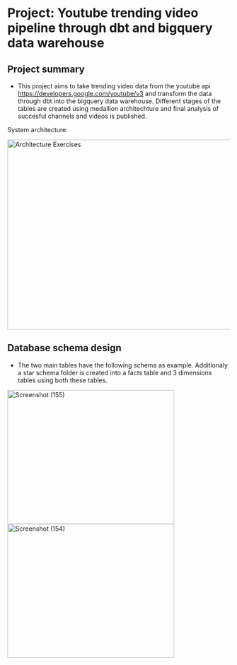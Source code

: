 # Project: Youtube trending video pipeline through dbt and bigquery data warehouse
## Project summary
- This project aims to take trending video data from the youtube api https://developers.google.com/youtube/v3 and transform the data through dbt into the bigquery data warehouse. Different stages of the tables are created using medallion architechture and final analysis of succesful channels and videos is published.

System architecture:

<img width="770" height="430" alt="Architecture Exercises" src="https://github.com/user-attachments/assets/6c6bb426-6401-45f4-bb7f-3237c3ab6c93" />

## Database schema design 

- The two main tables have the following schema as example. Additionaly a star schema folder is created into a facts table and 3 dimensions tables using both these tables.

<img width="377" height="303" alt="Screenshot (155)" src="https://github.com/user-attachments/assets/661aa972-94e5-4559-b85b-ac268528d4b6" /> <img width="377" height="303" alt="Screenshot (154)" src="https://github.com/user-attachments/assets/23ca0b8f-e2db-4831-9aa8-c2af819fde5e" />


